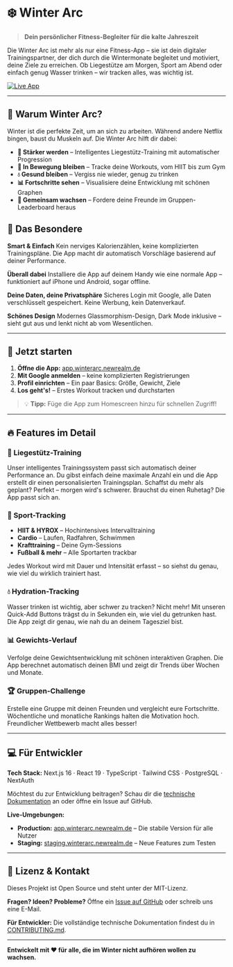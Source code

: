 # ❄️ Winter Arc

> **Dein persönlicher Fitness-Begleiter für die kalte Jahreszeit**

Die Winter Arc ist mehr als nur eine Fitness-App – sie ist dein digitaler Trainingspartner, der dich durch die Wintermonate begleitet und motiviert, deine Ziele zu erreichen. Ob Liegestütze am Morgen, Sport am Abend oder einfach genug Wasser trinken – wir tracken alles, was wichtig ist.

[![Live App](https://img.shields.io/badge/🚀_Jetzt_ausprobieren-app.winterarc.newrealm.de-blue?style=for-the-badge)](https://app.winterarc.newrealm.de)

---

## 🎯 Warum Winter Arc?

Winter ist die perfekte Zeit, um an sich zu arbeiten. Während andere Netflix bingen, baust du Muskeln auf. Die Winter Arc hilft dir dabei:

- **💪 Stärker werden** – Intelligentes Liegestütz-Training mit automatischer Progression
- **🏃 In Bewegung bleiben** – Tracke deine Workouts, vom HIIT bis zum Gym
- **💧 Gesund bleiben** – Vergiss nie wieder, genug zu trinken
- **📊 Fortschritte sehen** – Visualisiere deine Entwicklung mit schönen Graphen
- **👥 Gemeinsam wachsen** – Fordere deine Freunde im Gruppen-Leaderboard heraus

## 🌟 Das Besondere

**Smart & Einfach**
Kein nerviges Kalorienzählen, keine komplizierten Trainingspläne. Die App macht dir automatisch Vorschläge basierend auf deiner Performance.

**Überall dabei**
Installiere die App auf deinem Handy wie eine normale App – funktioniert auf iPhone und Android, sogar offline.

**Deine Daten, deine Privatsphäre**
Sicheres Login mit Google, alle Daten verschlüsselt gespeichert. Keine Werbung, kein Datenverkauf.

**Schönes Design**
Modernes Glassmorphism-Design, Dark Mode inklusive – sieht gut aus und lenkt nicht ab vom Wesentlichen.

---

## 🚀 Jetzt starten

1. **Öffne die App:** [app.winterarc.newrealm.de](https://app.winterarc.newrealm.de)
2. **Mit Google anmelden** – keine komplizierten Registrierungen
3. **Profil einrichten** – Ein paar Basics: Größe, Gewicht, Ziele
4. **Los geht's!** – Erstes Workout tracken und durchstarten

> 💡 **Tipp:** Füge die App zum Homescreen hinzu für schnellen Zugriff!

---

## 🔥 Features im Detail

### 💪 Liegestütz-Training

Unser intelligentes Trainingssystem passt sich automatisch deiner Performance an. Du gibst einfach deine maximale Anzahl ein und die App erstellt dir einen personalisierten Trainingsplan. Schaffst du mehr als geplant? Perfekt – morgen wird's schwerer. Brauchst du einen Ruhetag? Die App passt sich an.

### 🏃 Sport-Tracking

- **HIIT & HYROX** – Hochintensives Intervalltraining
- **Cardio** – Laufen, Radfahren, Schwimmen
- **Krafttraining** – Deine Gym-Sessions
- **Fußball & mehr** – Alle Sportarten trackbar

Jedes Workout wird mit Dauer und Intensität erfasst – so siehst du genau, wie viel du wirklich trainiert hast.

### 💧 Hydration-Tracking

Wasser trinken ist wichtig, aber schwer zu tracken? Nicht mehr! Mit unseren Quick-Add Buttons trägst du in Sekunden ein, wie viel du getrunken hast. Die App zeigt dir genau, wie nah du an deinem Tagesziel bist.

### 📊 Gewichts-Verlauf

Verfolge deine Gewichtsentwicklung mit schönen interaktiven Graphen. Die App berechnet automatisch deinen BMI und zeigt dir Trends über Wochen und Monate.

### 🏆 Gruppen-Challenge

Erstelle eine Gruppe mit deinen Freunden und vergleicht eure Fortschritte. Wöchentliche und monatliche Rankings halten die Motivation hoch. Freundlicher Wettbewerb macht alles besser!

---

## 💻 Für Entwickler

**Tech Stack:** Next.js 16 · React 19 · TypeScript · Tailwind CSS · PostgreSQL · NextAuth

Möchtest du zur Entwicklung beitragen? Schau dir die [technische Dokumentation](./docs) an oder öffne ein Issue auf GitHub.

**Live-Umgebungen:**

- **Production:** [app.winterarc.newrealm.de](https://app.winterarc.newrealm.de) – Die stabile Version für alle Nutzer
- **Staging:** [staging.winterarc.newrealm.de](https://develop.winterarc.newrealm.de) – Neue Features zum Testen

---

## 📄 Lizenz & Kontakt

Dieses Projekt ist Open Source und steht unter der MIT-Lizenz.

**Fragen? Ideen? Probleme?**
Öffne ein [Issue auf GitHub](https://github.com/NewRealm-Projects/winter-arc-app/issues) oder schreib uns eine E-Mail.

**Für Entwickler:**
Die vollständige technische Dokumentation findest du in [CONTRIBUTING.md](CONTRIBUTING.md).

---

**Entwickelt mit ❤️ für alle, die im Winter nicht aufhören wollen zu wachsen.**
